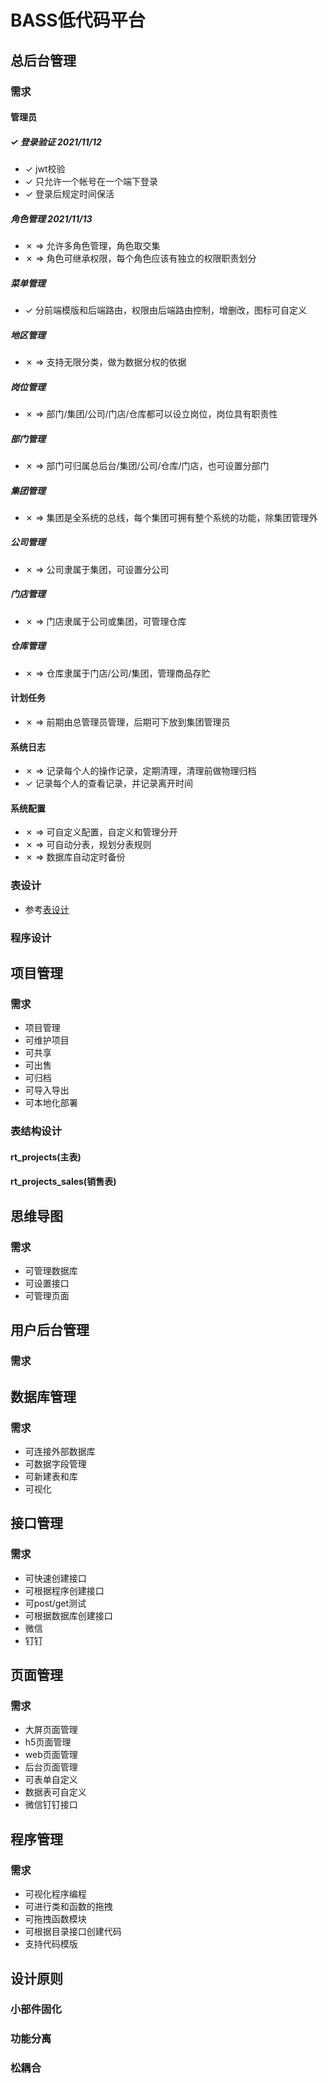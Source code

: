 # BASS低代码平台

## 总后台管理

### 需求
#### 管理员

##### &check; 登录验证 2021/11/12
- &check; jwt校验
- &check; 只允许一个帐号在一个端下登录
- &check; 登录后规定时间保活
##### 角色管理  2021/11/13
- &cross; &rArr; 允许多角色管理，角色取交集
- &cross; &rArr; 角色可继承权限，每个角色应该有独立的权限职责划分
##### 菜单管理
- &check; 分前端模版和后端路由，权限由后端路由控制，增删改，图标可自定义
##### 地区管理
- &cross; &rArr; 支持无限分类，做为数据分权的依据
##### 岗位管理
- &cross; &rArr; 部门/集团/公司/门店/仓库都可以设立岗位，岗位具有职责性
##### 部门管理
- &cross; &rArr; 部门可归属总后台/集团/公司/仓库/门店，也可设置分部门
##### 集团管理
- &cross; &rArr; 集团是全系统的总线，每个集团可拥有整个系统的功能，除集团管理外
##### 公司管理
- &cross; &rArr; 公司隶属于集团，可设置分公司
##### 门店管理
- &cross; &rArr; 门店隶属于公司或集团，可管理仓库
##### 仓库管理
- &cross; &rArr; 仓库隶属于门店/公司/集团，管理商品存贮
#### 计划任务
- &cross; &rArr; 前期由总管理员管理，后期可下放到集团管理员
#### 系统日志
- &cross; &rArr; 记录每个人的操作记录，定期清理，清理前做物理归档
- &check; 记录每个人的查看记录，并记录离开时间
#### 系统配置
- &cross; &rArr; 可自定义配置，自定义和管理分开
- &cross; &rArr; 可自动分表，规划分表规则
- &cross; &rArr; 数据库自动定时备份

### 表设计
- 参考[表设计](sql.md)
### 程序设计

## 项目管理

### 需求

- 项目管理
- 可维护项目
- 可共享
- 可出售
- 可归档
- 可导入导出
- 可本地化部署

### 表结构设计

#### rt_projects(主表)
#### rt_projects_sales(销售表)


## 思维导图

### 需求

- 可管理数据库
- 可设置接口
- 可管理页面

## 用户后台管理

### 需求

## 数据库管理

### 需求

- 可连接外部数据库
- 可数据字段管理
- 可新建表和库
- 可视化

## 接口管理

### 需求

- 可快速创建接口
- 可根据程序创建接口
- 可post/get测试
- 可根据数据库创建接口
- 微信
- 钉钉

## 页面管理

### 需求

- 大屏页面管理
- h5页面管理
- web页面管理
- 后台页面管理
- 可表单自定义
- 数据表可自定义
- 微信钉钉接口

## 程序管理

### 需求

- 可视化程序编程
- 可进行类和函数的拖拽
- 可拖拽函数模块
- 可根据目录接口创建代码
- 支持代码模版





## 设计原则

### 小部件固化

### 功能分离

### 松耦合

